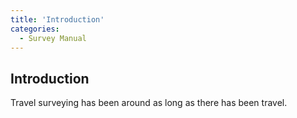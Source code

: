 ```yaml
---
title: 'Introduction'
categories:
  - Survey Manual
---
```


## Introduction

Travel surveying has been around as long as there has been travel.
